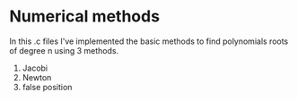 # Numerical methods

In this .c files I've implemented the basic methods to find  polynomials  roots of degree n
using 3 methods.

1. Jacobi
2. Newton
3. false position
